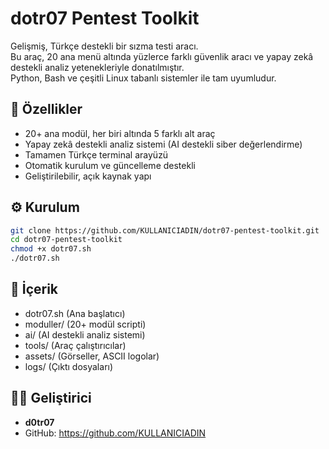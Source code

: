 
# dotr07 Pentest Toolkit

Gelişmiş, Türkçe destekli bir sızma testi aracı.  
Bu araç, 20 ana menü altında yüzlerce farklı güvenlik aracı ve yapay zekâ destekli analiz yetenekleriyle donatılmıştır.  
Python, Bash ve çeşitli Linux tabanlı sistemler ile tam uyumludur.

## 🚀 Özellikler
- 20+ ana modül, her biri altında 5 farklı alt araç
- Yapay zekâ destekli analiz sistemi (AI destekli siber değerlendirme)
- Tamamen Türkçe terminal arayüzü
- Otomatik kurulum ve güncelleme destekli
- Geliştirilebilir, açık kaynak yapı

## ⚙️ Kurulum
```bash
git clone https://github.com/KULLANICIADIN/dotr07-pentest-toolkit.git
cd dotr07-pentest-toolkit
chmod +x dotr07.sh
./dotr07.sh
```

## 📁 İçerik
- dotr07.sh (Ana başlatıcı)
- moduller/ (20+ modül scripti)
- ai/ (AI destekli analiz sistemi)
- tools/ (Araç çalıştırıcılar)
- assets/ (Görseller, ASCII logolar)
- logs/ (Çıktı dosyaları)

## 👨‍💻 Geliştirici
- **d0tr07**
- GitHub: https://github.com/KULLANICIADIN
